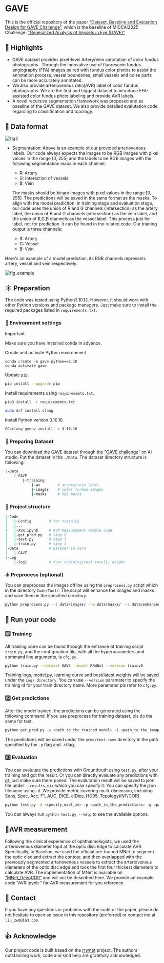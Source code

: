 

# GAVE

This is the official repository of the paper ["Dataset, Baseline and Evaluation Design for GAVE Challenge"](), which is the baseline of MICCAI2025 Challenge: ["Generalized Analysis of Vessels in Eye (GAVE)"](https://aistudio.baidu.com/competition/detail/1315)




## :star2: Highlights

* GAVE dataset provides pixel-level Artery/Vein  annotation of color fundus photographs . Through the innovative use of fluorescein fundus angiography (FFA) images paired with fundus color photos to assist the annotation process, vessel boundaries, small vessels and noise parts can be more accurately annotated.
* We also provide arteriovenous ratio(AVR) label of color fundus photographs. We are the first and biggest dataset to introduce FFA-assisted color fundus photo labeling and provide AVR labels.
* A novel recursive segmentation framework was proposed and as baseline of the GAVE dataset. We also provide detailed evalutation code regarding to classification and topology.



## :pushpin: Data format

![fig2](![fig2](https://github.com/user-attachments/assets/7568ccc4-f4d9-4d31-92ca-0a076528ad6f)
)

* Segmentation: Above is an example of our provided arteriovenous labels. Our code always expects the images to be RGB images with pixel values in the range [0, 255] and the labels to be RGB images with the following segmentation maps in each channel:

    + R: Artery
    + G: Interection of vessels
    + B: Vein

    The masks should be binary images with pixel values in the range [0, 255]. The predictions will be saved in the same format as the masks. To align with the model prediction, in training stage and evaluation stage, our code uses the union of R and G channels (intersection) as the artery label, the union of B and G channels (intersection) as the vein label, and the union of R,G,B channels as the vessel label. This process just for label, not for prediction. It can be found in the related code. Our training output is three channels:
    
	+ R: Artery
    + G: Vessel
    + B: Vein

Here's an example of a model prediction, its RGB channels represents artery, vessel and vein respectively.

![fig_example](![fig_example](https://github.com/user-attachments/assets/848e896c-1eb4-4f70-a1a8-c79e9d8aeb03)
)



## :sunny: Preparation


The code was tested using Python3.10.12.
However, it should work with other Python versions and package managers.
Just make sure to install the required packages listed in `requirements.txt`. 


### :hammer: Environment settings

> [!IMPORTANT]
> Make sure you have installed conda in advance.

Create and activate Python environment
```
conda create -n gave python==3.10
conda activate gave
```

Update `pip`.

```sh
pip install --upgrade pip
```

Install requirements using `requirements.txt`.

```sh
pip3 install -r requirements.txt
```

```sh
sudo dnf install clang
```

Install Python version 3.10.10.
```sh
CC=clang pyenv install -v 3.10.10
```

### :wrench: Preparing Dataset

You can download the GAVE dataset through the ["GAVE challenge"](https://aistudio.baidu.com/competition/detail/1315) on AI studio. Put the dataset in the `./Data`. The dataset directory structure is following:
```sh
|-Data
	|-GAVE
		|-training
			|-av   		# artery/vein label
			|-images	# color fundus images
			|-masks		# ROI masks
```

### :telescope: Project structure

```sh
|-Code
|	|-Config		# for training
|	|...
|	|-AVR.ipynb 	# AVR measurement temple code
| 	|-get_pred.py 	# step 2
|	|-test.py		# step 3
|	|-train.py		# step 1
|-Data				# Dataset in here
|	|-GAVE
|-Log
	|-log1			# Your training/test result, weight
```

### :anchor: Preprocess (optional)

You can preprocess the images offline using the `preprocess.py` script which in the directory `Code/Tool/`. The script will enhance the images and masks and save them in the specified directory.

```bash
python preprocess.py --i data/images/ --m data/masks/ --s data/enhanced
```



## :rocket: Run your code

### :one: Training

All training code can be found through the entrance of training script `train.py`, and the configuration file, with all the hyperparameters and command line arguments, is `cfg.py`.

```bash
python train.py --dataset GAVE --model RRWNet --version trainv0
```
Training logs, model.py, learning curve and best/latest weights will be saved under the `Log/ directory`. You can use `--version` parameter to specify the training id  for your train directory name. More parameter pls refer to `cfg.py`.


### :two: Get predictions

After the model trained, the predictions can be generated using the following command. If you use preprocess for training dataset, pls do the same for test.

```bash
python get_pred.py -p <path_to_the_trained_model> -i <path_to_the_images> -m <path_to_the_ROI_masks> -t <specify_result_id>
```

The predictions will be saved under the `pred/test-name` directory in the path specified by the `-p` flag and `-t`flag.


### :three: Evaluation

You can evalutate the predictions with Groundtruth using `test.py`, after your training and got the result. Or you can directly evaluate any predictions with gt,  just make sure there paired. The evalutation result will be saved to json file under `--results_dir` which you can specify it. You can specify the  json filename using `-d`.  We provide metric covering multi-dimension, including Sens, Spec, Acc, F1, AUC, DICE, clDice, HD95, Topology(INF/COR).

```bash
python test.py -d <specify_eval_id> -p <path_to_the_predictions> -g <path_to_the_ground_truth> -m <path_to_the_ROI_masks> -s <img_size_heightxwidth>
```

You can always run `python test.py --help` to see the available options.




##  :microscope:AVR measurement
Following the clinical experience of ophthalmologists, we used the arteriovenous diameter top4 at the optic disc edge to calculate AVR. Specifically, in Baseline, we used the official pre-trained MNet to segment the optic disc and extract the contour, and then overlapped with the previously segmented arteriovenous vessels to extract the arteriovenous diameters of the optic disc edge and took the first four thickest diameters to calculate AVR. The implementation of MNet is available on ["MNet_DeepCDR"](https://github.com/HzFu/MNet_DeepCDR) and will not be described here.
We provide an example code "AVR.ipynb " for AVR measurement for you reference. 




## :email: Contact

If you have any questions or problems with the code or the paper, please do not hesitate to open an issue in this repository (preferred) or contact me at `liu_zw0@163.com`.


## :thumbsup: Acknowledge
Our project code is built based on the [rrwnet](https://github.com/j-morano/rrwnet) project. The authors' outstanding work, code  and  kind help are gratefully acknowledged.

